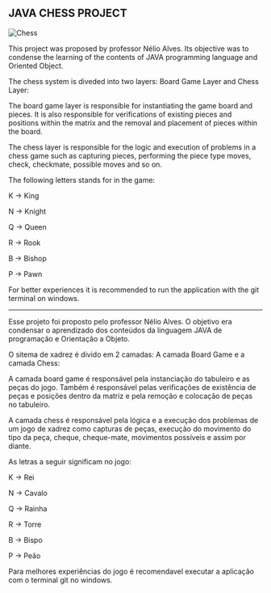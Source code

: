 ## JAVA CHESS PROJECT 

![Chess](https://user-images.githubusercontent.com/66887702/145661121-e0a26651-5150-4941-9fe2-d236929a24f7.png)

This project was proposed by professor Nélio Alves. Its objective was to condense the learning of the contents of JAVA programming language and Oriented Object.

The chess system is diveded into two layers: Board Game Layer and Chess Layer:

The board game layer is responsible for instantiating the game board and pieces. It is also responsible for verifications of existing pieces and positions within the matrix and the removal and placement of pieces within the board.

The chess layer is responsible for the logic and execution of problems in a chess game such as capturing pieces, performing the piece type moves, check, checkmate, possible moves and so on.

The following letters stands for in the game:

   K -> King 
   
   N -> Knight
   
   Q -> Queen
   
   R  -> Rook
   
   B -> Bishop
   
   P -> Pawn
 
 For better experiences it is recommended to run the application with the git terminal on windows.
 
 -------------------------------------------------------------------------------------------------------------------
 
 Esse projeto foi proposto pelo professor Nélio Alves. O objetivo era condensar o aprendizado dos conteúdos da linguagem JAVA de programação e Orientação a Objeto.
 
 O sitema de xadrez é divido em 2 camadas: A camada Board Game e a camada Chess:
 
A camada board game é responsável pela instanciação do tabuleiro e as peças do jogo. Também é responsável pelas verificações de existência de peças e posições dentro da matriz e pela remoção e colocação de peças no tabuleiro.

A camada chess é responsável pela lógica e a execução dos problemas de um jogo de xadrez como capturas de peças, execução do movimento do tipo da peça, cheque, cheque-mate, movimentos possíveis e assim por diante.

As letras a seguir significam no jogo:

  K -> Rei
  
  N -> Cavalo
  
  Q -> Rainha
  
  R -> Torre
  
  B -> Bispo
  
  P -> Peão

 Para melhores experiências do jogo é recomendavel executar a aplicação com o terminal git no windows.
